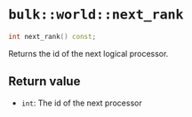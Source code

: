# `bulk::world::next_rank`

```cpp
int next_rank() const;
```

Returns the id of the next logical processor.

## Return value

- `int`: The id of the next processor
